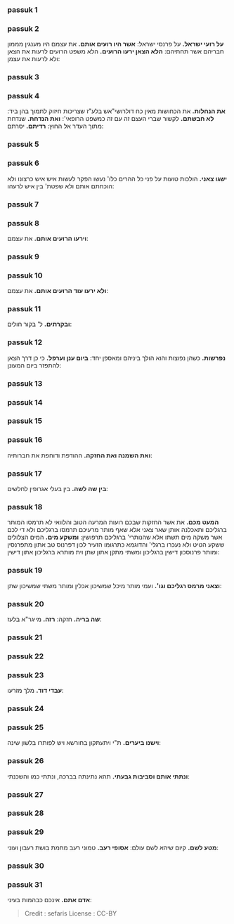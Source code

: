 
### passuk 1

### passuk 2
<b>על רועי ישראל.</b> על פרנסי ישראל:
<b>אשר היו רועים אותם.</b> את עצמם היו מענגין מממון חבריהם אשר תחתיהם:
<b>הלא הצאן ירעו הרועים.</b> הלא משפט הרועים לרעות את הצאן ולא לרעות את עצמן:

### passuk 3

### passuk 4
<b>את הנחלות.</b> את הכחושות מאין כח דולרושי"אש בלע"ז שצריכות חיזוק לתמוך בהן ביד:
<b>לא חבשתם.</b> לקשור שברי העצם זה עם זה כמשפט הרופאי':
<b>ואת הנדחת.</b> שנדחת מתוך העדר אל החוץ:
<b>רדיתם.</b> יסרתם:

### passuk 5

### passuk 6
<b>ישגו צאני.</b> הולכות טועות על פני כל ההרים כלו' נעשו הפקר לעשות איש איש כרצונו ולא הוכחתם אותם ולא שפטת' בין איש לרעהו:

### passuk 7

### passuk 8
<b>וירעו הרועים אותם.</b> את עצמם:

### passuk 9

### passuk 10
<b>ולא ירעו עוד הרועים אותם.</b> את עצמם:

### passuk 11
<b>ובקרתים.</b> ל' בקור חולים:

### passuk 12
<b>נפרשות.</b> כשהן נפוצות והוא הולך ביניהם ומאספן יחד:
<b>ביום ענן וערפל.</b> כי כן דרך הצאן להתפזר ביום המעונן:

### passuk 13

### passuk 14

### passuk 15

### passuk 16
<b>ואת השמנה ואת החזקה.</b> ההודפת ודוחפת את חברותיה:

### passuk 17
<b>בין שה לשה.</b> בין בעלי אגרופין לחלשים:

### passuk 18
<b>המעט מכם.</b> את אשר החזקות שבכם רועות המרעה הטוב והלוואי לא תרמסו המותר ברגליכם ותאכלנה אותן שאר צאני אלא שאף מותר מרעיכם תרמסו ברגליכם ולא די לכם אשר משקה מים תשתו אלא שהנותרי' ברגליכם תרפושין:
<b>ומשקע מים.</b> המים הצלולים ששקע הטיט ולא נעכרו ברגלי' והדוגמא כתרגומו הזעיר לכון דפרנוס טב אתון מתפרנסין ומותר פרנוסכון דישין ברגליכון ומשתי מתקן אתון שתן וית מותרא ברגליכון אתון דישין:

### passuk 19
<b>וצאני מרמס רגליכם וגו'.</b> ועמי מותר מיכל שמשיכון אכלין ומותר משתי שמשיכון שתן:

### passuk 20
<b>שה בריה.</b> חזקה:
<b>רזה.</b> מייגר"א בלעז:

### passuk 21

### passuk 22

### passuk 23
<b>עבדי דוד.</b> מלך מזרעו:

### passuk 24

### passuk 25
<b>וישנו ביערים.</b> ת"י ויתעתקון בחורשא ויש לפותרו בלשון שינה:

### passuk 26
<b>ונתתי אותם וסביבות גבעתי.</b> תהא נתינתה בברכה, ונתתי כמו והשכנתי:

### passuk 27

### passuk 28

### passuk 29
<b>מטע לשם.</b> קיום שיהא לשם עולם:
<b>אסופי רעב.</b> טמוני רעב מחמת בושת רעבון ועוני:

### passuk 30

### passuk 31
<b>אדם אתם.</b> אינכם כבהמות בעיני:

>Credit : sefaris
>License : CC-BY